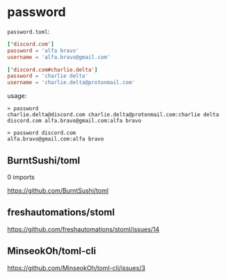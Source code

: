# password

`password.toml`:

~~~toml
['discord.com']
password = 'alfa bravo'
username = 'alfa.bravo@gmail.com'

['discord.com#charlie.delta']
password = 'charlie delta'
username = 'charlie.delta@protonmail.com'
~~~

usage:

~~~
> password
charlie.delta@discord.com charlie.delta@protonmail.com:charlie delta
discord.com alfa.bravo@gmail.com:alfa bravo

> password discord.com
alfa.bravo@gmail.com:alfa bravo
~~~

## BurntSushi/toml

0 imports

https://github.com/BurntSushi/toml

## freshautomations/stoml

https://github.com/freshautomations/stoml/issues/14

## MinseokOh/toml-cli

https://github.com/MinseokOh/toml-cli/issues/3
